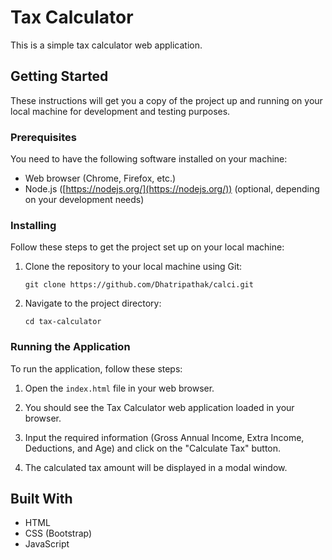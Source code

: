 # Tax Calculator

This is a simple tax calculator web application.

## Getting Started

These instructions will get you a copy of the project up and running on your local machine for development and testing purposes.

### Prerequisites

You need to have the following software installed on your machine:

- Web browser (Chrome, Firefox, etc.)
- Node.js ([https://nodejs.org/](https://nodejs.org/)) (optional, depending on your development needs)

### Installing

Follow these steps to get the project set up on your local machine:

1. Clone the repository to your local machine using Git:

    ```
    git clone https://github.com/Dhatripathak/calci.git
    ```

2. Navigate to the project directory:

    ```
    cd tax-calculator
    ```

### Running the Application

To run the application, follow these steps:

1. Open the `index.html` file in your web browser.

2. You should see the Tax Calculator web application loaded in your browser.

3. Input the required information (Gross Annual Income, Extra Income, Deductions, and Age) and click on the "Calculate Tax" button.

4. The calculated tax amount will be displayed in a modal window.

## Built With

- HTML
- CSS (Bootstrap)
- JavaScript
